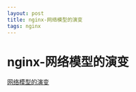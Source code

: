 ```yaml
--- 
layout: post 
title: nginx-网络模型的演变 
tags: nginx 
---
```

# nginx-网络模型的演变
[网络模型的演变](https://fankeke.github.io/2017/03/09/Nginx的网络模型-演变/)
